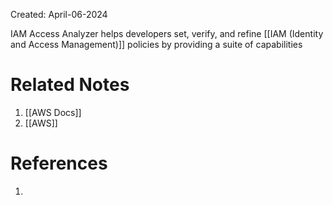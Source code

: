 Created: April-06-2024

IAM Access Analyzer helps developers set, verify, and refine [[IAM (Identity and Access Management)]] policies by providing a suite of capabilities

# Related Notes

1. [[AWS Docs]]
2. [[AWS]]
# References

1. 